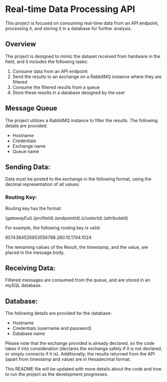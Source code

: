 # Real-time Data Processing API
This project is focused on consuming real-time data from an API endpoint, processing it, and storing it in a database for further analysis.

## Overview
The project is designed to mimic the dataset received from hardware in the field, and it includes the following tasks:

1. Consume data from an API endpoint
2. Send the results to an exchange on a RabbitMQ instance where they are filtered
3. Consume the filtered results from a queue
4. Store these results in a database designed by the user


## Message Queue
The project utilizes a RabbitMQ instance to filter the results. The following details are provided:

- Hostname
- Credentials
- Exchange name
- Queue name


## Sending Data:
Data must be posted to the exchange in the following format, using the decimal representation of all values:

### Routing Key:
Routing key has the format: 

(gatewayEui).(profileId).(endpointId).(clusterId).(attributeId)
  
For example, the following routing key is valid:

9574384526953556788.260.10.1794.1024

The remaining values of the Result, the timestamp, and the value, are placed in the message body.

## Receiving Data:
Filtered messages are consumed from the queue, and are stored in an mySQL database.

## Database:
The following details are provided for the database:

- Hostname
- Credentials (username and password)
- Database name
  
Please note that the exchange provided is already declared, so the code takes it into consideration (declares the exchange safely if it is not declared, or simply connects if it is). Additionally, the results returned from the API (apart from timestamp and value) are in Hexadecimal format.

This README file will be updated with more details about the code and how to run the project as the development progresses.
